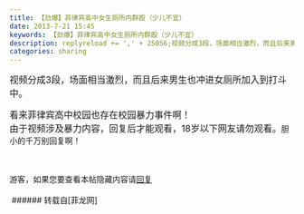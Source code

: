 ```yaml
---
title: 【劲爆】菲律宾高中女生厕所内群殴（少儿不宜）
date: 2013-7-21 15:45
keywords: 【劲爆】菲律宾高中女生厕所内群殴（少儿不宜）
description: replyreload += ',' + 25056;视频分成3段，场面相当激烈，而且后来男生也冲进女厕所加入到打斗中。看来菲律宾高中校园也存在校园暴力事件啊！由于视频涉及暴力内容，回复后才能观看，18岁以下网友请勿观看。胆小的千万别回复啊！游客，如果您要查看本帖隐藏内容请回复 
categories: sharing
---
```

<td class="t_f" id="postmessage_25056">

<script type="7f2f6ed51aaceb7fae11a1ce-text/javascript">replyreload += ',' + 25056;</script><font size="3">视频分成3段，场面相当激烈，而且后来男生也冲进女厕所加入到打斗中。</font><font size="3"><br/>
</font><font size="3">看来菲律宾高中校园也存在校园暴力事件啊！</font><br/>
<font size="3">由于视频涉及暴力内容，回复后才能观看，18岁以下网友请勿观看。</font>胆小的千万别回复啊！<br/>
<br/>
<br/>
<div class="locked">游客，如果您要查看本帖隐藏内容请<a data-cf-modified-7f2f6ed51aaceb7fae11a1ce-="" href="forum.php?mod=post&amp;action=reply&amp;fid=47&amp;tid=4136" onclick="if (!window.__cfRLUnblockHandlers) return false; showWindow('reply', this.href)">回复</a></div><br/>
<img alt="" border="0" class="zoom" data-cf-modified-7f2f6ed51aaceb7fae11a1ce-="" file="http://www.flw.ph/data/attachment/forum/201512/09/140146p6641a3v88hh3343.jpg.thumb.jpg" id="aimg_nFM0a" lazyloadthumb="1" onclick="" onmouseover="" src="http://www.flw.ph/data/attachment/forum/201512/09/140146p6641a3v88hh3343.jpg.thumb.jpg"/> </td>
###### 转载自[菲龙网]